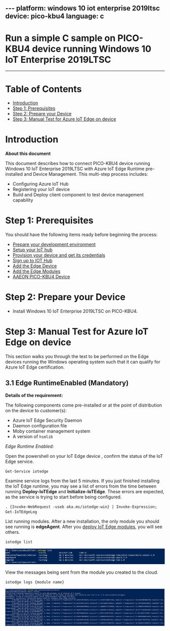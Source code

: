 ﻿﻿﻿﻿﻿﻿﻿﻿﻿﻿---
platform: windows 10 iot enterprise 2019ltsc
device: pico-kbu4
language: c
---

Run a simple C sample on PICO-KBU4 device running Windows 10 IoT Enterprise 2019LTSC
===
---

# Table of Contents

-   [Introduction](#Introduction)
-   [Step 1: Prerequisites](#Prerequisites)
-   [Step 2: Prepare your Device](#PrepareDevice)
-   [Step 3: Manual Test for Azure IoT Edge on device](#Manual)

<a name="Introduction"></a>
# Introduction

**About this document**

This document describes how to connect PICO-KBU4 device running Windows 10 IoT Enterprise 2019LTSC with Azure IoT Edge Runtime pre-installed and Device Management. This multi-step process includes:

-   Configuring Azure IoT Hub
-   Registering your IoT device
-   Build and Deploy client component to test device management capability 

<a name="Prerequisites"></a>
# Step 1: Prerequisites

You should have the following items ready before beginning the process:

-   [Prepare your development environment][setup-devbox-windows]
-   [Setup your IoT hub](https://account.windowsazure.com/signup?offer=ms-azr-0044p)
-   [Provision your device and get its credentials][lnk-manage-iot-hub]
-   [Sign up to IOT Hub](https://account.windowsazure.com/signup?offer=ms-azr-0044p)
-   [Add the Edge Device](https://docs.microsoft.com/en-us/azure/iot-edge/quickstart)
-   [Add the Edge Modules](https://docs.microsoft.com/en-us/azure/iot-edge/quickstart#deploy-a-module)
-   [AAEON PICO-KBU4 Device](https://www.aaeon.com/en/p/pico-itx-boards-pico-kbu4)

<a name="PrepareDevice"></a>
# Step 2: Prepare your Device

-   Install Windows 10 IoT Enterprise 2019LTSC on PICO-KBU4.

<a name="Manual"></a>
# Step 3: Manual Test for Azure IoT Edge on device

This section walks you through the test to be performed on the Edge devices running the Windows operating system such that it can qualify for Azure IoT Edge certification.

<a name="Step-3-1-IoTEdgeRunTime"></a>
## 3.1 Edge RuntimeEnabled (Mandatory)

**Details of the requirement:**

The following components come pre-installed or at the point of distribution on the device to customer(s):

-   Azure IoT Edge Security Daemon
-   Daemon configuration file
-   Moby container management system
-   A version of `hsmlib` 

*Edge Runtime Enabled:*

Open the powershell on your IoT Edge device , confirm the status of the IoT Edge service.

    Get-Service iotedge

Examine service logs from the last 5 minutes. If you just finished installing the IoT Edge runtime, you may see a list of errors from the time between running **Deploy-IoTEdge** and **Initialize-IoTEdge**. These errors are expected, as the service is trying to start before being configured. 

    . {Invoke-WebRequest -useb aka.ms/iotedge-win} | Invoke-Expression; Get-IoTEdgeLog

List running modules. After a new installation, the only module you should see running is **edgeAgent**. After you [deploy IoT Edge modules](how-to-deploy-modules-portal.md), you will see others. 

    iotedge list

![](./media/windows_edge_images/edgemodule_status.PNG)

View the messages being sent from the module you created to the cloud.

    iotedge logs {module name}

![](./media/windows_edge_images/edgemodule_logs.PNG)

  
[setup-devbox-windows]: https://github.com/Azure/azure-iot-sdk-c/blob/master/doc/devbox_setup.md
[lnk-setup-iot-hub]: ../setup_iothub.md
[lnk-manage-iot-hub]: ../manage_iot_hub.md











